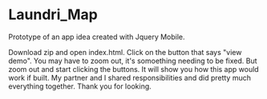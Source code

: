 # Laundri_Map
Prototype of an app idea created with Jquery Mobile.

Download zip and open index.html. Click on the button that says "view demo". You may have to zoom out, it's somoething needing to be fixed. But zoom out and start clicking the buttons. It will show you how this app would work if built. My partner and I shared responsibilities and did pretty much everything together. Thank you for looking. 
